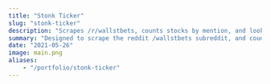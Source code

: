 ```yaml
---
title: "Stonk Ticker"
slug: "stonk-ticker"
description: "Scrapes /r/wallstbets, counts stocks by mention, and looks up data using the unofficial Yahoo Finance API."
summary: "Designed to scrape the reddit /wallstbets subreddit, and count stocks by mention, to try to gain insights into what people are talking about. Built with a Ruby/Python back-end, and a  React front-end, it uses the unofficial YahooFinance API to corroborate the mentioned stocks with their actual real-time data (using Redis to cache the... inconsistent API responses, and maintain application functionality)."
date: "2021-05-26"
image: main.png
aliases:
    - "/portfolio/stonk-ticker"
---
```

